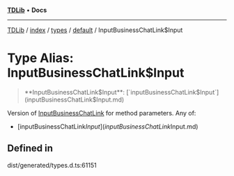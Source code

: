 [**TDLib**](../../../../../../README.md) • **Docs**

***

[TDLib](../../../../../../modules.md) / [index](../../../../../README.md) / [types](../../../README.md) / [default](../README.md) / InputBusinessChatLink$Input

# Type Alias: InputBusinessChatLink$Input

> **InputBusinessChatLink$Input**: [`inputBusinessChatLink$Input`](inputBusinessChatLink$Input.md)

Version of [InputBusinessChatLink](InputBusinessChatLink-1.md) for method parameters.
Any of:
- [inputBusinessChatLink$Input](inputBusinessChatLink$Input.md)

## Defined in

dist/generated/types.d.ts:61151
